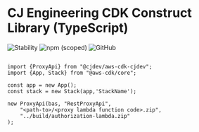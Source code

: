 # CJ Engineering CDK Construct Library (TypeScript)

![Stability](https://img.shields.io/static/v1?label=Stability&message=Experimental&color=important&style=for-the-badge)
![npm (scoped)](https://img.shields.io/npm/v/@jmwindsor/aws-cdk-cjdev?style=for-the-badge)
![GitHub](https://img.shields.io/github/license/cjdev/aws-cdk-cjdev?style=for-the-badge)


```$javascript

import {ProxyApi} from "@cjdev/aws-cdk-cjdev";
import {App, Stack} from "@aws-cdk/core";

const app = new App();
const stack = new Stack(app,'StackName');

new ProxyApi(bas, "RestProxyApi",
    "<path-to>/<proxy lambda function code>.zip",
    "../build/authorization-lambda.zip"
);

```
